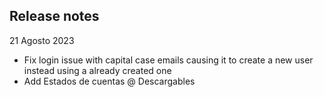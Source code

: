## Release notes

21 Agosto 2023

- Fix login issue with capital case emails causing it to create a new user instead using a already created one
- Add Estados de cuentas @ Descargables